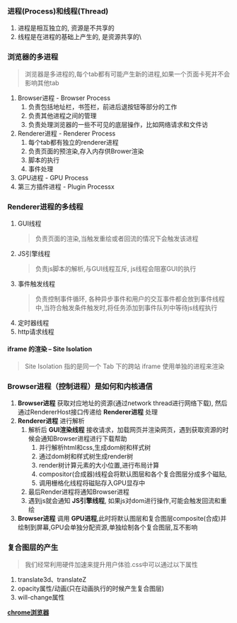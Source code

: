 ### 进程(Process)和线程(Thread)
1. 进程是相互独立的, 资源是不共享的
2. 线程是在进程的基础上产生的, 是资源共享的\

### 浏览器的多进程
> 浏览器是多进程的,每个tab都有可能产生新的进程,如果一个页面卡死并不会影响其他tab

1. Browser进程 - Browser Process
    1. 负责包括地址栏，书签栏，前进后退按钮等部分的工作
    2. 负责其他进程之间的管理
    3. 负责处理浏览器的一些不可见的底层操作，比如网络请求和文件访
2. Renderer进程 - Renderer Process
    1. 每个tab都有独立的renderer进程
    2. 负责页面的预渲染,存入内存供Brower渲染
    3. 脚本的执行
    4. 事件处理
3. GPU进程 - GPU Process
4. 第三方插件进程 - Plugin Processx

### Renderer进程的多线程
1. GUI线程
    > 负责页面的渲染,当触发重绘或者回流的情况下会触发该进程
2. JS引擎线程
    > 负责js脚本的解析,与GUI线程互斥, js线程会阻塞GUI的执行
3. 事件触发线程
    > 负责控制事件循环, 各种异步事件和用户的交互事件都会放到事件线程中,当符合触发条件触发时,将任务添加到事件队列中等待js线程执行
4. 定时器线程
5. http请求线程

#### iframe 的渲染 – Site Isolation
> Site Isolation 指的是同一个 Tab 下的跨站 iframe 使用单独的进程来渲染

### Browser进程（控制进程）是如何和内核通信
1. __Browser进程__ 获取对应地址的资源(通过network thread进行网络下载), 然后通过RendererHost接口传递给 __Renderer进程__ 处理
2. __Renderer进程__ 进行解析
    1. 解析后 __GUI渲染线程__ 接收请求，加载网页并渲染网页，遇到获取资源的时候会通知Browser进程进行下载帮助
        1. 并行解析html和css,生成dom树和样式树
        2. 通过dom树和样式树生成render树
        3. render树计算元素的大小位置,进行布局计算
        4. compositor(合成器)线程会将默认图层和各个复合图层分成多个磁贴,
        5. 调用栅格化线程将磁贴存入GPU显存中
    2. 最后Render进程将通知Browser进程
    3. 遇到js就会通知 __JS引擎线程__, 如果js对dom进行操作,可能会触发回流和重绘
3. __Browser进程__ 调用 __GPU进程__,此时将默认图层和复合图层composite(合成)并绘制到屏幕,GPU会单独分配资源,单独绘制各个复合图层,互不影响

### 复合图层的产生
> 我们经常利用硬件加速来提升用户体验.css中可以通过以下属性
1. translate3d、translateZ
2. opacity属性/动画(只在动画执行的时候产生复合图层)
3. will-change属性

**[chrome浏览器](https://www.infoq.cn/article/CS9-WZQlNR5h05HHDo1b)**
